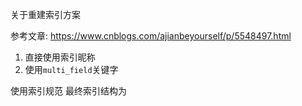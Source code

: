 关于重建索引方案

参考文章: https://www.cnblogs.com/ajianbeyourself/p/5548497.html
1. 直接使用索引昵称
2. 使用`multi_field`关键字

使用索引规范
最终索引结构为
